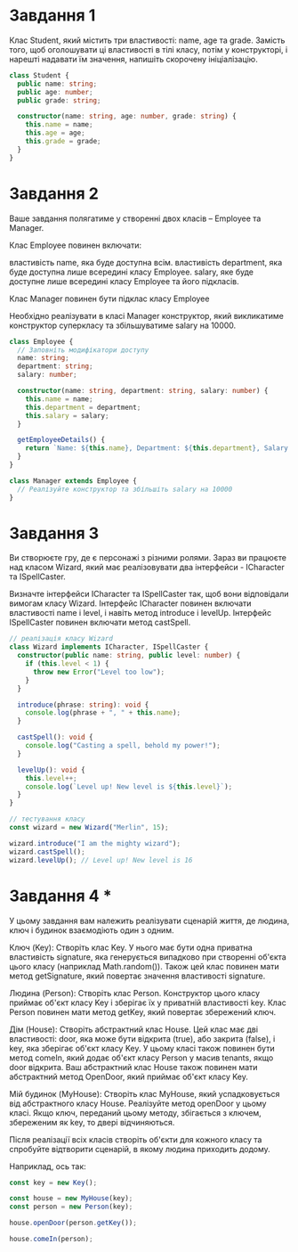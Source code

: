 # Завдання 1

Клас Student, який містить три властивості: name, age та grade. Замість того,
щоб оголошувати ці властивості в тілі класу, потім у конструкторі, і нарешті
надавати їм значення, напишіть скорочену ініціалізацію.

```ts
class Student {
  public name: string;
  public age: number;
  public grade: string;

  constructor(name: string, age: number, grade: string) {
    this.name = name;
    this.age = age;
    this.grade = grade;
  }
}
```

# Завдання 2

Ваше завдання полягатиме у створенні двох класів – Employee та Manager.

Клас Employee повинен включати:

властивість name, яка буде доступна всім. властивість department, яка буде
доступна лише всередині класу Employee. salary, яке буде доступне лише всередині
класу Employee та його підкласів.

Клас Manager повинен бути підклас класу Employee

Необхідно реалізувати в класі Manager конструктор, який викликатиме конструктор
суперкласу та збільшуватиме salary на 10000.

```ts
class Employee {
  // Заповніть модифікатори доступу
  name: string;
  department: string;
  salary: number;

  constructor(name: string, department: string, salary: number) {
    this.name = name;
    this.department = department;
    this.salary = salary;
  }

  getEmployeeDetails() {
    return `Name: ${this.name}, Department: ${this.department}, Salary: ${this.salary}`;
  }
}

class Manager extends Employee {
  // Реалізуйте конструктор та збільшіть salary на 10000
}
```

# Завдання 3

Ви створюєте гру, де є персонажі з різними ролями. Зараз ви працюєте над класом
Wizard, який має реалізовувати два інтерфейси - ICharacter та ISpellCaster.

Визначте інтерфейси ICharacter та ISpellCaster так, щоб вони відповідали вимогам
класу Wizard. Інтерфейс ICharacter повинен включати властивості name і level, і
навіть метод introduce і levelUp. Інтерфейс ISpellCaster повинен включати метод
castSpell.

```ts
// реалізація класу Wizard
class Wizard implements ICharacter, ISpellCaster {
  constructor(public name: string, public level: number) {
    if (this.level < 1) {
      throw new Error("Level too low");
    }
  }

  introduce(phrase: string): void {
    console.log(phrase + ", " + this.name);
  }

  castSpell(): void {
    console.log("Casting a spell, behold my power!");
  }

  levelUp(): void {
    this.level++;
    console.log(`Level up! New level is ${this.level}`);
  }
}

// тестування класу
const wizard = new Wizard("Merlin", 15);

wizard.introduce("I am the mighty wizard");
wizard.castSpell();
wizard.levelUp(); // Level up! New level is 16
```

# Завдання 4 \*

У цьому завдання вам належить реалізувати сценарій життя, де людина, ключ і
будинок взаємодіють один з одним.

Ключ (Key): Створіть клас Key. У нього має бути одна приватна властивість
signature, яка генерується випадково при створенні об'єкта цього класу
(наприклад Math.random()). Також цей клас повинен мати метод getSignature, який
повертає значення властивості signature.

Людина (Person): Створіть клас Person. Конструктор цього класу приймає об'єкт
класу Key і зберігає їх у приватній властивості key. Клас Person повинен мати
метод getKey, який повертає збережений ключ.

Дім (House): Створіть абстрактний клас House. Цей клас має дві властивості:
door, яка може бути відкрита (true), або закрита (false), і key, яка зберігає
об'єкт класу Key. У цьому класі також повинен бути метод comeIn, який додає
об'єкт класу Person у масив tenants, якщо door відкрита. Ваш абстрактний клас
House також повинен мати абстрактний метод OpenDoor, який приймає об'єкт класу
Key.

Мій будинок (MyHouse): Створіть клас MyHouse, який успадковується від
абстрактного класу House. Реалізуйте метод openDoor у цьому класі. Якщо ключ,
переданий цьому методу, збігається з ключем, збереженим як key, то двері
відчиняються.

Після реалізації всіх класів створіть об'єкти для кожного класу та спробуйте
відтворити сценарій, в якому людина приходить додому.

Наприклад, ось так:

```ts
const key = new Key();

const house = new MyHouse(key);
const person = new Person(key);

house.openDoor(person.getKey());

house.comeIn(person);
```
